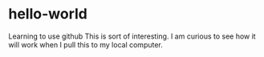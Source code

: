 # hello-world
Learning to use github
This is sort of interesting. I am curious to see how it will work when I pull this to my local computer.
